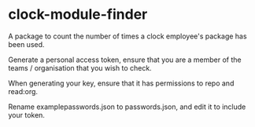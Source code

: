 # clock-module-finder
A package to count the number of times a clock employee's package has been used.

Generate a personal access token, ensure that you are a member of the teams / organisation that you wish to check.

When generating your key, ensure that it has permissions to repo and read:org. 

Rename examplepasswords.json to passwords.json, and edit it to include your token.

